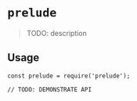 # `prelude`

> TODO: description

## Usage

```
const prelude = require('prelude');

// TODO: DEMONSTRATE API
```
